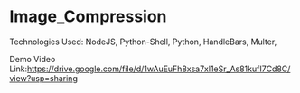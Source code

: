# Image_Compression

Technologies Used:
NodeJS,
Python-Shell,
Python,
HandleBars,
Multer,


Demo Video Link:https://drive.google.com/file/d/1wAuEuFh8xsa7xl1eSr_As81kufI7Cd8C/view?usp=sharing
